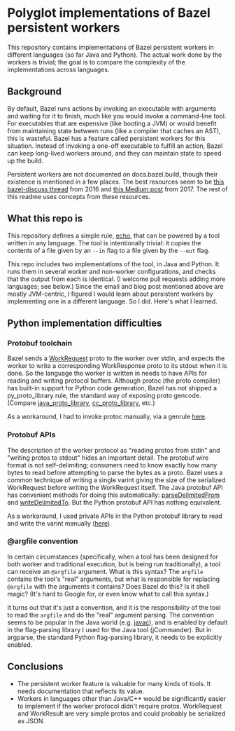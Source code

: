 # Polyglot implementations of Bazel persistent workers

This repository contains implementations of Bazel persistent workers in different languages (so far
Java and Python). The actual work done by the workers is trivial; the goal is to compare the
complexity of the implementations across languages.

## Background

By default, Bazel runs actions by invoking an executable with arguments and waiting for it to
finish, much like you would invoke a command-line tool. For executables that are expensive (like
booting a JVM) or would benefit from maintaining state between runs (like a compiler that caches an
AST), this is wasteful. Bazel has a feature called persistent workers for this situation. Instead of
invoking a one-off executable to fulfill an action, Bazel can keep long-lived workers around,
and they can maintain state to speed up the build.

Persistent workers are not documented on docs.bazel.build, though their existence is mentioned in
a few places. The best resources seem to be [this bazel-discuss thread](https://groups.google.com/forum/#!msg/bazel-discuss/oAEnuhYOPm8/ol7hf4KWJgAJ)
from 2016 and [this Medium post](https://medium.com/@mmorearty/how-to-create-a-persistent-worker-for-bazel-7738bba2cabb)
from 2017. The rest of this readme uses concepts from these resources.

## What this repo is

This repository defines a simple rule, [echo](echo.bzl), that can be powered by a tool written in any
language. The tool is intentionally trivial: it copies the contents of a file given by an `--in`
flag to a file given by the `--out` flag.

This repo includes two implementations of the tool, in Java and Python. It runs them in several
worker and non-worker configurations, and checks that the output from each is identical. (I welcome
pull requests adding more languages; see below.) Since the email and blog post mentioned above are
mostly JVM-centric, I figured I would learn about persistent workers by implementing one in a different
language. So I did. Here's what I learned.

## Python implementation difficulties

### Protobuf toolchain

Bazel sends a [WorkRequest](https://github.com/bazelbuild/bazel/blob/master/src/main/protobuf/worker_protocol.proto)
proto to the worker over stdin, and expects the worker to write a corresponding WorkResponse proto
to its stdout when it is done. So the language the worker is written in needs to have APIs for
reading and writing protocol buffers. Although protoc (the proto compiler) has built-in support for
Python code generation, Bazel has not shipped a py_proto_library rule, the standard way of exposing
proto gencode. (Compare [java_proto_library](https://docs.bazel.build/versions/master/be/java.html#java_proto_library),
[cc_proto_library](https://docs.bazel.build/versions/master/be/c-cpp.html#cc_proto_library), etc.)

As a workaround, I had to invoke protoc manually, via a genrule [here](forked/BUILD).

### Protobuf APIs

The description of the worker protocol as "reading protos from stdin" and "writing protos to stdout"
hides an important detail. The protobuf wire format is not self-delimiting; consumers need to know
exactly how many bytes to read before attempting to parse the bytes as a proto. Bazel uses a common
technique of writing a single varint giving the size of the serialized WorkRequest before writing
the WorkRequest itself. The Java protobuf API has convenient methods for doing this automatically:
[parseDelimitedFrom](https://developers.google.com/protocol-buffers/docs/reference/java/com/google/protobuf/Parser#parseDelimitedFrom-java.io.InputStream-)
and [writeDelimitedTo](https://developers.google.com/protocol-buffers/docs/reference/java/com/google/protobuf/MessageLite#writeDelimitedTo-java.io.OutputStream-).
But the Python protobuf API has nothing equivalent.

As a workaround, I used private APIs in the Python protobuf library to read and write the varint manually
([here](echo.py#L21)).

### @argfile convention

In certain circumstances (specifically, when a tool has been designed for both worker and
traditional execution, but is being run traditionally), a tool can receive an `@argfile` argument.
What is this syntax? The `argfile` contains the tool's "real" arguments, but what is responsible
for replacing `@argfile` with the arguments it contains? Does Bazel do this? Is it shell magic?
(It's hard to Google for, or even know what to call this syntax.)

It turns out that it's just a convention, and it is the responsibility of the tool to read the
`argfile` and do the "real" argument parsing. The convention seems to be popular in the Java world
(e.g. [javac](https://docs.oracle.com/javase/8/docs/technotes/tools/windows/javac.html#BHCJEIBB)),
and is enabled by default in the flag-parsing library I used for the Java tool (jCommander). But in
argparse, the standard Python flag-parsing library, it needs to be explicitly enabled.

## Conclusions

- The persistent worker feature is valuable for many kinds of tools. It needs documentation
  that reflects its value.
- Workers in languages other than Java/C++ would be significantly easier to implement if the worker
  protocol didn't require protos. WorkRequest and WorkResult are very simple protos and could
  probably be serialized as JSON.